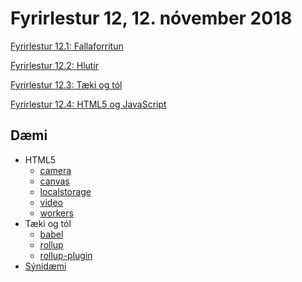# Fyrirlestur 12, 12. nóvember 2018

[Fyrirlestur 12.1: Fallaforritun](12.1.functional.md)

[Fyrirlestur 12.2: Hlutir](12.2.objects.md)

[Fyrirlestur 12.3: Tæki og tól](12.3.tools.md)

[Fyrirlestur 12.4: HTML5 og JavaScript](12.4.html5.md)


## Dæmi

* HTML5
  - [camera](daemi/webapi/camera.html)
  - [canvas](daemi/webapi/canvas.html)
  - [localstorage](daemi/webapi/localstorage.html)
  - [video](daemi/webapi/video.html)
  - [workers](daemi/webapi/workers.html)
* Tæki og tól
  - [babel](daemi/tools/babel)
  - [rollup](daemi/tools/rollup)
  - [rollup-plugin](daemi/tools/rollup-plugin)
* [Sýnidæmi](daemi/daemi)
